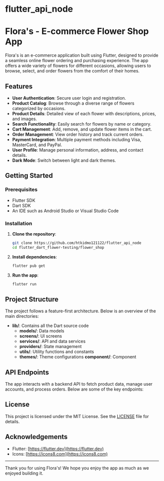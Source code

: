 # flutter_api_node
# Flora's - E-commerce Flower Shop App

Flora's is an e-commerce application built using Flutter, designed to provide a seamless online flower ordering and purchasing experience. The app offers a wide variety of flowers for different occasions, allowing users to browse, select, and order flowers from the comfort of their homes.

## Features

- **User Authentication**: Secure user login and registration.
- **Product Catalog**: Browse through a diverse range of flowers categorized by occasions.
- **Product Details**: Detailed view of each flower with descriptions, prices, and images.
- **Search Functionality**: Easily search for flowers by name or category.
- **Cart Management**: Add, remove, and update flower items in the cart.
- **Order Management**: View order history and track current orders.
- **Payment Integration**: Multiple payment methods including Visa, MasterCard, and PayPal.
- **User Profile**: Manage personal information, address, and contact details.
- **Dark Mode**: Switch between light and dark themes.

## Getting Started

### Prerequisites

- Flutter SDK
- Dart SDK
- An IDE such as Android Studio or Visual Studio Code

### Installation

1. **Clone the repository**:
    ```bash
    git clone https://github.com/htkidmo121122/flutter_api_node
    cd flutter_dart_flower-testing/flower_shop
    ```

2. **Install dependencies**:
    ```bash
    flutter pub get
    ```

3. **Run the app**:
    ```bash
    flutter run
    ```

## Project Structure

The project follows a feature-first architecture. Below is an overview of the main directories:

- **lib/**: Contains all the Dart source code
  - **models/**: Data models
  - **screens/**: UI screens
  - **services/**: API and data services
  - **providers/**: State management
  - **utils/**: Utility functions and constants
  - **themes/**: Theme configurations
    **component/**: Component

## API Endpoints

The app interacts with a backend API to fetch product data, manage user accounts, and process orders. Below are some of the key endpoints:


## License

This project is licensed under the MIT License. See the [LICENSE](LICENSE) file for details.

## Acknowledgements

- Flutter: [https://flutter.dev](https://flutter.dev)
- Icons: [https://icons8.com](https://icons8.com)

---

Thank you for using Flora's! We hope you enjoy the app as much as we enjoyed building it.
